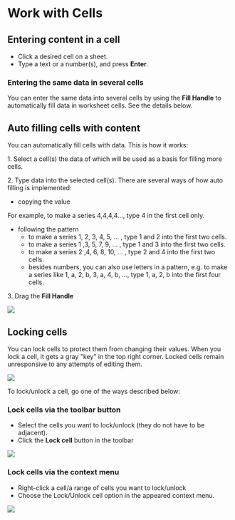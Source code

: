 Work with Cells
==================

Entering content in a cell
-------------------------------

- Click a desired cell on a sheet.
- Type a text or a number(s), and press **Enter**.

### Entering the same data in several cells

You can enter the same data into several cells by using the **Fill Handle** to automatically fill data in worksheet cells. See the details below.

Auto filling cells with content
---------------------------------

You can automatically fill cells with data.  This is how it works:

1\. Select a cell(s) the data of which will be used as a basis for filling more cells.

2\. Type data into the selected cell(s). There are several ways of how auto filling is implemented:

- copying the value

​For example, to make a series 4,4,4,4..., type 4 in the first cell only.

- following the pattern
    - to make a series 1, 2, 3, 4, 5, ... , type 1 and 2 into the first two cells.
    - to make a series 1 ,3, 5, 7, 9, ... , type 1 and 3 into the first two cells.
    - to make a series 2 ,4, 6, 8, 10, ... , type 2 and 4 into the first two cells.
    - besides numbers, you can also use letters in a pattern, e.g. to make a series like 1, a, 2, b, 3, a, 4, b, ..., type 1, a, 2, b into the first four cells. 

3\. Drag the **Fill Handle**

<img src="autofill.gif"/>

Locking cells
-------------------

You can lock cells to protect them from changing their values. When you lock a cell, it gets a gray "key" in the top right corner. Locked cells remain unresponsive to any attempts of editing them.

<img src="lockedcells.png"/>

To lock/unlock a cell, go one of the ways described below:

### Lock cells via the toolbar button

- Select the cells you want to lock/unlock (they do not have to be adjacent). 
- Click the **Lock cell** button in the toolbar 

<img src="lock.png"/>

### Lock cells via the context menu

- Right-click a cell/a range of cells you want to lock/unlock
- Choose the Lock/Unlock cell option in the appeared context menu.

<img src="unlock.png"/>